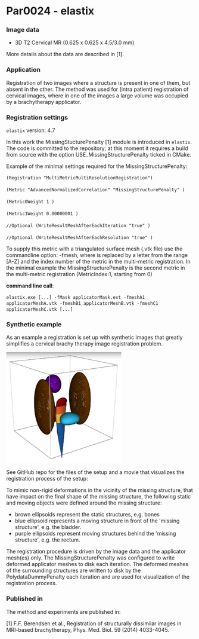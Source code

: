 # Par0024 - elastix

###  Image data

* 3D T2 Cervical MR (0.625 x 0.625 x 4.5/3.0 mm)

More details about the data are described in [1].

###  Application

Registration of two images where a structure is present in one of them, but absent in the other. The method was used for (intra patient) registration of cervical images, where in one of the images a large volume was occupied by a brachytherapy applicator.

###  Registration settings

`elastix` version: 4.7

In this work the MissingStucturePenalty [1] module is introduced in `elastix`. The code is committed to the repository; at this moment it requires a build from source with the option USE_MissingStructurePenalty ticked in CMake.

Example of the minimal settings required for the MissingStructurePenalty:


    (Registration "MultiMetricMultiResolutionRegistration")

    (Metric "AdvancedNormalizedCorrelation" "MissingStructurePenalty" )

    (Metric0Weight 1 )

    (Metric1Weight 0.00000001 )

    //Optional (WriteResultMeshAfterEachIteration "true" )

    //Optional (WriteResultMeshAfterEachResolution "true" )


To supply this metric with a triangulated surface mesh (.vtk file) use the commandline option: -fmesh, where  is replaced by a letter from the range [A-Z] and  the index number of the metric in the multi-metric registration. In the minimal example the MissingStructurePenalty is the second metric in the multi-metric registration (MetricIndex:1, starting from 0)

**command line call**:


    elastix.exe [...] -fMask applicatorMask.ext -fmeshA1 applicatorMeshA.vtk -fmeshB1 applicatorMeshB.vtk -fmeshC1 applicatorMeshC.vtk [...]

###  Synthetic example

As an example a registration is set up with synthetic images that greatly simplifies a cervical brachy therapy image registration problem.

![alt-text](ScreenshotMSP.png)

See GitHub repo for the files of the setup and a movie that visualizes the registration process of the setup:

To mimic non-rigid deformations in the vicinity of the missing structure, that have impact on the final shape of the missing structure, the following static and moving objects were defined around the missing structure:

* brown ellipsoids represent the static structures, e.g. bones
* blue ellipsoid represents a moving structure in front of the 'missing structure', e.g. the bladder.
* purple ellipsoids represent moving structures behind the 'missing structure', e.g. the rectum.

The registration procedure is driven by the image data and the applicator mesh(es) only. The MissingStructurePenalty was configured to write deformed applicator meshes to disk each iteration. The deformed meshes of the surrounding structures are written to disk by the PolydataDummyPenalty each iteration and are used for visualization of the registration process.


###  Published in

The method and experiments are published in:

[1] F.F. Berendsen et al., Registration of structurally dissimilar images in MRI-based brachytherapy, Phys. Med. Biol. 59 (2014) 4033-4045.
